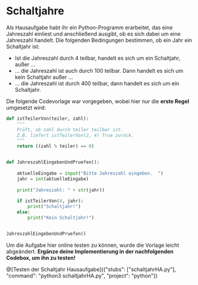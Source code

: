# Schaltjahre

Als Hausaufgabe habt ihr ein Python-Programm erarbeitet, das eine Jahreszahl einliest und anschließend ausgibt, ob es sich dabei um eine Jahreszahl handelt. Die folgenden Bedingungen bestimmen, ob ein Jahr ein Schaltjahr ist:

- Ist die Jahreszahl durch 4 teilbar, handelt es sich um ein Schaltjahr, außer ...
- ... die Jahreszahl ist auch durch 100 teilbar. Dann handelt es sich um kein Schaltjahr außer ...
- ... die Jahreszahl ist durch 400 teilbar, dann handelt es sich um ein Schaltjahr.

Die folgende Codevorlage war vorgegeben, wobei hier nur die **erste Regel** umgesetzt wird:

```python
def istTeilerVon(teiler, zahl):
    """
    Prüft, ob zahl durch teiler teilbar ist.
    Z.B. liefert istTeilerVon(2, 4) True zurück.
    """
    return ((zahl % teiler) == 0)


def JahreszahlEingebenUndPruefen():
    
    aktuelleEingabe = input("Bitte Jahreszahl eingeben.  ")
    jahr = int(aktuelleEingabe)
    
    print("Jahreszahl: " + str(jahr)) 
    
    if istTeilerVon(4, jahr):
        print("Schaltjahr!")
    else:
        print("Kein Schaltjahr!")


JahreszahlEingebenUndPruefen()
```

Um die Aufgabe hier online testen zu können, wurde die Vorlage leicht abgeändert.
**Ergänze deine Implementierung in der nachfolgenden Codebox, um ihn zu testen!**

@[Testen der Schaltjahr Hausaufgabe]({"stubs": ["schaltjahrHA.py"], "command": "python3 schaltjahrHA.py", "project": "python"})











